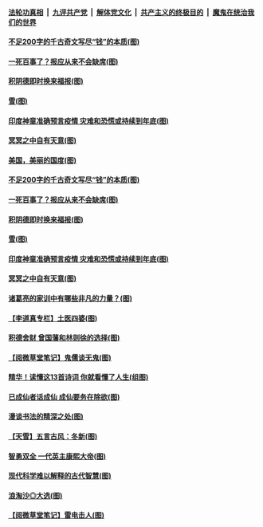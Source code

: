 

####  [法轮功真相](../../../../basic/blob/master/README.md?t=01081231) &nbsp;|&nbsp; [九评共产党](../../../../9ping.md/blob/master/README.md?t=01081231) &nbsp;|&nbsp; [解体党文化](../../../../jtdwh.md/blob/master/README.md?t=01081231)  &nbsp;|&nbsp; [共产主义的终极目的](../../../../gczydzjmd.md/blob/master/README.md?t=01081231) &nbsp;|&nbsp; [魔鬼在统治我们的世界](../../../../mgztzwmdsj.md/blob/master/README.md?t=01081231) 

#### [不足200字的千古奇文写尽“钱”的本质(图)](../pages/p7/957929.md?t=01081231) 

#### [一死百事了？报应从来不会缺席(图)](../pages/p7/958337.md?t=01081231) 

#### [积阴德即时换来福报(图)](../pages/p7/958221.md?t=01081231) 

#### [雪(图)](../pages/p7/958217.md?t=01081231) 

#### [印度神童准确预言疫情 灾难和恐慌或持续到年底(图)](../pages/p7/958213.md?t=01081231) 

#### [冥冥之中自有天意(图)](../pages/p7/957925.md?t=01081231) 

#### [美国，美丽的国度(图)](../pages/p7/958332.md?t=01081231) 

#### [不足200字的千古奇文写尽“钱”的本质(图)](../pages/p7/957929.md?t=01081231) 

#### [一死百事了？报应从来不会缺席(图)](../pages/p7/958337.md?t=01081231) 

#### [积阴德即时换来福报(图)](../pages/p7/958221.md?t=01081231) 

#### [雪(图)](../pages/p7/958217.md?t=01081231) 

#### [印度神童准确预言疫情 灾难和恐慌或持续到年底(图)](../pages/p7/958213.md?t=01081231) 

#### [冥冥之中自有天意(图)](../pages/p7/957925.md?t=01081231) 

#### [诸葛亮的家训中有哪些非凡的力量？(图)](../pages/p7/957930.md?t=01081231) 

#### [【李道真专栏】土医四婆(图)](../pages/p7/954348.md?t=01081231) 

#### [积德舍财 曾国藩和林则徐的选择(图)](../pages/p7/958024.md?t=01081231) 

#### [【阅微草堂笔记】鬼儒谈无鬼(图)](../pages/p7/956824.md?t=01081231) 

#### [精华！读懂这13首诗词 你就看懂了人生(组图)](../pages/p7/957896.md?t=01081231) 

#### [已成仙者话成仙 成仙要务在除欲(图)](../pages/p7/957884.md?t=01081231) 

#### [漫谈书法的精深之处(图)](../pages/p7/957830.md?t=01081231) 

#### [【天雪】五言古风：冬新(图)](../pages/p7/957844.md?t=01081231) 

#### [智勇双全 一代英主康熙大帝(图)](../pages/p7/956212.md?t=01081231) 


#### [现代科学难以解释的古代智慧(图)](../pages/p7/957823.md?t=01081231) 

#### [浪淘沙◎大选(图)](../pages/p7/957740.md?t=01081231) 

#### [【阅微草堂笔记】雷电击人(图)](../pages/p7/956823.md?t=01081231) 

